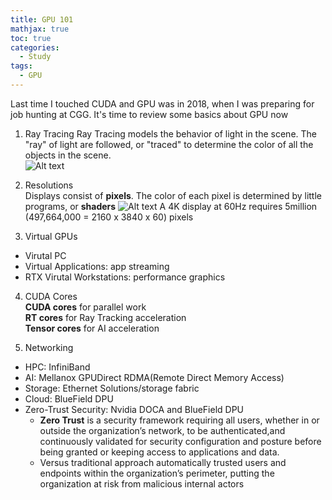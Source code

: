 ```yaml
---
title: GPU 101
mathjax: true
toc: true
categories:
  - Study
tags:
  - GPU
---
```


Last time I touched CUDA and GPU was in 2018, when I was preparing for job hunting at CGG. It's time to review some basics about GPU now

1. Ray Tracing
Ray Tracing models the behavior of light in the scene. The "ray" of light are followed, or "traced" to determine the color of all the objects in the scene.  
![Alt text](/assets/images/24-05-02-GPU-101_files/raytracing.png) 

2. Resolutions  
Displays consist of **pixels**.  The color of each pixel is determined by little programs, or **shaders**
![Alt text](/assets/images/24-05-02-GPU-101_files/resolution.png)
A 4K display at 60Hz requires 5million (497,664,000 = 2160 x 3840 x 60) pixels

3. Virtual GPUs
  - Virutal PC
  - Virtual Applications: app streaming
  - RTX Virutal Workstations: performance graphics

4. CUDA Cores  
**CUDA cores** for parallel work  
**RT cores** for Ray Tracking acceleration  
**Tensor cores** for AI acceleration  

5. Networking
  - HPC: InfiniBand  
  - AI:  Mellanox GPUDirect RDMA(Remote Direct Memory Access)  
  - Storage: Ethernet Solutions/storage fabric
  - Cloud: BlueField DPU
  - Zero-Trust Security: Nvidia DOCA and BlueField DPU  
    - **Zero Trust** is a security framework requiring all users, whether in or outside the organization’s network, to be authenticated,and continuously validated for security configuration and posture before being granted or keeping access to applications and data. 
    - Versus traditional approach automatically trusted users and endpoints within the organization’s perimeter, putting the organization at risk from malicious internal actors 